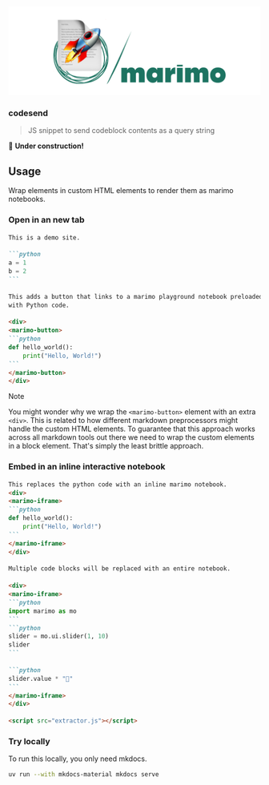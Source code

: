 ![](img/header.png)

### codesend

> JS snippet to send codeblock contents as a query string

🚧 **Under construction!**

## Usage 


Wrap elements in custom HTML elements to render them as marimo notebooks.

### Open in an new tab

````md
This is a demo site.

```python
a = 1
b = 2
```

This adds a button that links to a marimo playground notebook preloaded
with Python code.

<div>
<marimo-button>
```python
def hello_world():
    print("Hello, World!")
```
</marimo-button>
</div>
````

> [!NOTE]  
> You might wonder why we wrap the `<marimo-button>` element with an extra `<div>`. This is related to how different markdown preprocessors might handle the custom HTML elements. To guarantee that this approach works across all markdown tools out there we need to wrap the custom elements in a block element. That's simply the least brittle approach.


### Embed in an inline interactive notebook

````md
This replaces the python code with an inline marimo notebook.
<div>
<marimo-iframe>
```python
def hello_world():
    print("Hello, World!")
```
</marimo-iframe>
</div>

Multiple code blocks will be replaced with an entire notebook.

<div>
<marimo-iframe>
```python
import marimo as mo
```
```python
slider = mo.ui.slider(1, 10)
slider
```

```python
slider.value * "🍃"
```
</marimo-iframe>
</div>

<script src="extractor.js"></script>
````

### Try locally

To run this locally, you only need mkdocs. 

```bash
uv run --with mkdocs-material mkdocs serve
```
